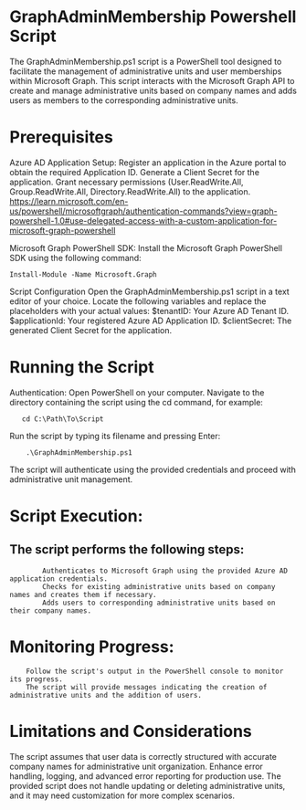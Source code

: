 # GraphAdminMembership Powershell Script

The GraphAdminMembership.ps1 script is a PowerShell tool designed to facilitate the management of administrative units and user memberships within Microsoft Graph. This script interacts with the Microsoft Graph API to create and manage administrative units based on company names and adds users as members to the corresponding administrative units.

# Prerequisites

Azure AD Application Setup:
        Register an application in the Azure portal to obtain the required Application ID.
        Generate a Client Secret for the application.
        Grant necessary permissions (User.ReadWrite.All, Group.ReadWrite.All, Directory.ReadWrite.All) to the application.
https://learn.microsoft.com/en-us/powershell/microsoftgraph/authentication-commands?view=graph-powershell-1.0#use-delegated-access-with-a-custom-application-for-microsoft-graph-powershell

Microsoft Graph PowerShell SDK:
 Install the Microsoft Graph PowerShell SDK using the following command:
    
    Install-Module -Name Microsoft.Graph

Script Configuration
    Open the GraphAdminMembership.ps1 script in a text editor of your choice.
    Locate the following variables and replace the placeholders with your actual values:
        $tenantID: Your Azure AD Tenant ID.
        $applicationId: Your registered Azure AD Application ID.
        $clientSecret: The generated Client Secret for the application.

# Running the Script

Authentication:
    Open PowerShell on your computer.
    Navigate to the directory containing the script using the cd command, for example:
     
       cd C:\Path\To\Script

Run the script by typing its filename and pressing Enter:

        .\GraphAdminMembership.ps1

The script will authenticate using the provided credentials and proceed with administrative unit management.

# Script Execution:
## The script performs the following steps:
            Authenticates to Microsoft Graph using the provided Azure AD application credentials.
            Checks for existing administrative units based on company names and creates them if necessary.
            Adds users to corresponding administrative units based on their company names.

# Monitoring Progress:
        Follow the script's output in the PowerShell console to monitor its progress.
        The script will provide messages indicating the creation of administrative units and the addition of users.

# Limitations and Considerations

The script assumes that user data is correctly structured with accurate company names for administrative unit organization.
Enhance error handling, logging, and advanced error reporting for production use.
    The provided script does not handle updating or deleting administrative units, and it may need customization for more complex scenarios.
